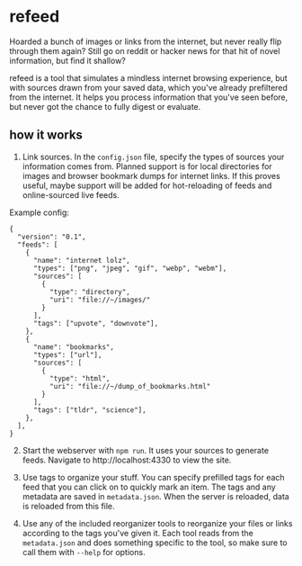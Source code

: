 # refeed

Hoarded a bunch of images or links from the internet, but never really flip through them again? Still go on reddit or hacker news for that hit of novel information, but find it shallow?

refeed is a tool that simulates a mindless internet browsing experience, but with sources drawn from your saved data, which you've already prefiltered from the internet. It helps you process information that you've seen before, but never got the chance to fully digest or evaluate.

## how it works

1. Link sources. In the `config.json` file, specify the types of sources your information comes from. Planned support is for local directories for images and browser bookmark dumps for internet links. If this proves useful, maybe support will be added for hot-reloading of feeds and online-sourced live feeds.

Example config:
```
{
  "version": "0.1",
  "feeds": [
    {
      "name": "internet lolz",
      "types": ["png", "jpeg", "gif", "webp", "webm"],
      "sources": [
        {
          "type": "directory",
          "uri": "file://~/images/"
        }
      ],
      "tags": ["upvote", "downvote"],
    },
    {
      "name": "bookmarks",
      "types": ["url"],
      "sources": [
        {
          "type": "html",
          "uri": "file://~/dump_of_bookmarks.html"
        }
      ],
      "tags": ["tldr", "science"],
    },
  ],
}
```

2. Start the webserver with `npm run`. It uses your sources to generate feeds. Navigate to http://localhost:4330 to view the site.

3. Use tags to organize your stuff. You can specify prefilled tags for each feed that you can click on to quickly mark an item. The tags and any metadata are saved in `metadata.json`. When the server is reloaded, data is reloaded from this file.

4. Use any of the included reorganizer tools to reorganize your files or links according to the tags you've given it. Each tool reads from the `metadata.json` and does something specific to the tool, so make sure to call them with `--help` for options.

